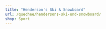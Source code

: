 ```yaml
---
title: "Henderson's Ski & Snowboard"
url: /quechee/hendersons-ski-und-snowboard/
shop: Sport
---
```

